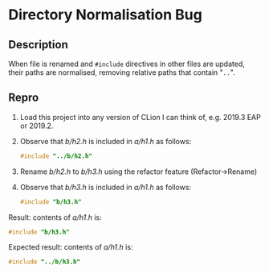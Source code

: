 # Directory Normalisation Bug

## Description
 
When file is renamed and `#include` directives in other files are updated,
their paths are normalised, removing relative paths that contain "`..`".

## Repro

1. Load this project into any version of CLion I can think of, e.g. 2019.3 EAP
   or 2019.2.
1. Observe that *b/h2.h* is included in *a/h1.h* as follows:

   ```c++
   #include "../b/h2.h"
   ```

1. Rename *b/h2.h* to *b/h3.h* using the refactor feature (Refactor->Rename)

1. Observe that *b/h3.h* is included in *a/h1.h* as follows:

   ```c++
   #include "b/h3.h"
   ```

Result: contents of *a/h1.h* is:

```c++
#include "b/h3.h"
```

Expected result: contents of *a/h1.h* is:

```c++
#include "../b/h3.h"
```
